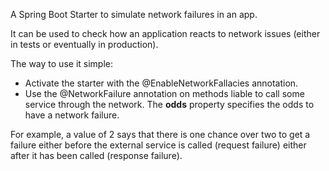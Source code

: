 A Spring Boot Starter to simulate network failures in an app.

It can be used to check how an application reacts to network issues (either in tests or eventually in production).

The way to use it simple:

* Activate the starter with the @EnableNetworkFallacies annotation.
* Use the @NetworkFailure annotation on methods liable to call some service through the network. The **odds** property
specifies the odds to have a network failure. 

For example, a value of 2 says that there is one chance over two to get a 
failure either before the external service is called (request failure) either after it has been called (response failure).

